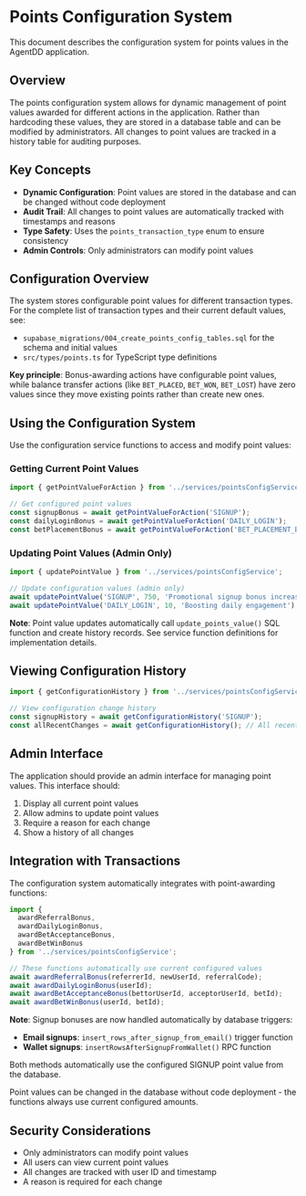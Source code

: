 # Points Configuration System

This document describes the configuration system for points values in the AgentDD application.

## Overview

The points configuration system allows for dynamic management of point values awarded for different actions in the application. Rather than hardcoding these values, they are stored in a database table and can be modified by administrators. All changes to point values are tracked in a history table for auditing purposes.

## Key Concepts

- **Dynamic Configuration**: Point values are stored in the database and can be changed without code deployment
- **Audit Trail**: All changes to point values are automatically tracked with timestamps and reasons
- **Type Safety**: Uses the `points_transaction_type` enum to ensure consistency
- **Admin Controls**: Only administrators can modify point values

## Configuration Overview

The system stores configurable point values for different transaction types. For the complete list of transaction types and their current default values, see:
- `supabase_migrations/004_create_points_config_tables.sql` for the schema and initial values
- `src/types/points.ts` for TypeScript type definitions

**Key principle**: Bonus-awarding actions have configurable point values, while balance transfer actions (like `BET_PLACED`, `BET_WON`, `BET_LOST`) have zero values since they move existing points rather than create new ones.

## Using the Configuration System

Use the configuration service functions to access and modify point values:

### Getting Current Point Values

```typescript
import { getPointValueForAction } from '../services/pointsConfigService';

// Get configured point values
const signupBonus = await getPointValueForAction('SIGNUP');
const dailyLoginBonus = await getPointValueForAction('DAILY_LOGIN');
const betPlacementBonus = await getPointValueForAction('BET_PLACEMENT_BONUS_AWARDED');
```

### Updating Point Values (Admin Only)

```typescript
import { updatePointValue } from '../services/pointsConfigService';

// Update configuration values (admin only)
await updatePointValue('SIGNUP', 750, 'Promotional signup bonus increase');
await updatePointValue('DAILY_LOGIN', 10, 'Boosting daily engagement');
```

**Note**: Point value updates automatically call `update_points_value()` SQL function and create history records. See service function definitions for implementation details.

## Viewing Configuration History

```typescript
import { getConfigurationHistory } from '../services/pointsConfigService';

// View configuration change history
const signupHistory = await getConfigurationHistory('SIGNUP');
const allRecentChanges = await getConfigurationHistory(); // All recent changes
```

## Admin Interface

The application should provide an admin interface for managing point values. This interface should:

1. Display all current point values
2. Allow admins to update point values
3. Require a reason for each change
4. Show a history of all changes

## Integration with Transactions

The configuration system automatically integrates with point-awarding functions:

```typescript
import { 
  awardReferralBonus,
  awardDailyLoginBonus,
  awardBetAcceptanceBonus,
  awardBetWinBonus
} from '../services/pointsConfigService';

// These functions automatically use current configured values
await awardReferralBonus(referrerId, newUserId, referralCode);
await awardDailyLoginBonus(userId);
await awardBetAcceptanceBonus(bettorUserId, acceptorUserId, betId);
await awardBetWinBonus(userId, betId);
```

**Note**: Signup bonuses are now handled automatically by database triggers:
- **Email signups**: `insert_rows_after_signup_from_email()` trigger function
- **Wallet signups**: `insertRowsAfterSignupFromWallet()` RPC function  

Both methods automatically use the configured SIGNUP point value from the database.

Point values can be changed in the database without code deployment - the functions always use current configured amounts.

## Security Considerations

- Only administrators can modify point values
- All users can view current point values
- All changes are tracked with user ID and timestamp
- A reason is required for each change 